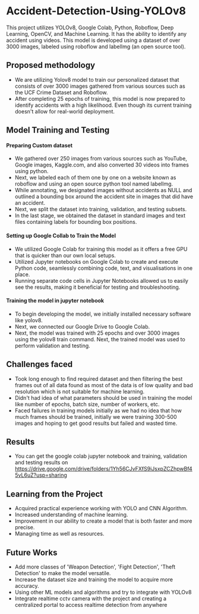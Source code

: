 # Accident-Detection-Using-YOLOv8
This project utilizes YOLOv8, Google Colab, Python, Roboflow, Deep Learning, OpenCV, and Machine Learning. It has the ability to identify any accident using videos. This model is developed using a dataset of over 3000 images, labeled using roboflow and labelImg (an open source tool).


## Proposed methodology
- We are utilizing Yolov8 model to train our personalized dataset that consists of over 3000 images gathered from various sources such as the UCF Crime Dataset and Roboflow.
- After completing 25 epochs of training, this model is now prepared to identify accidents with a high likelihood. Even though its current training doesn't allow for real-world deployment.


## Model Training and Testing
#### Preparing Custom dataset
- We gathered over 250 images from various sources such as YouTube, Google images, Kaggle.com, and also converted 30 videos into frames using python.
- Next, we labeled each of them one by one on a website known as roboflow and using an open source python tool named labelImg.
- While annotating, we designated images without accidents as NULL and outlined a bounding box around the accident site in images that did have an accident.
- Next, we split the dataset into training, validation, and testing subsets.
- In the last stage, we obtained the dataset in standard images and text files containing labels for bounding box positions.
                                                                           
#### Setting up Google Collab to Train the Model
- We utilized Google Colab for training this model as it offers a free GPU that is quicker than our own local setups.
- Utilized Jupyter notebooks on Google Colab to create and execute Python code, seamlessly combining code, text, and visualisations in one place.
- Running separate code cells in Jupyter Notebooks allowed us to easily see the results, making it beneficial for testing and troubleshooting.
                                               
#### Training the model in jupyter notebook
- To begin developing the model, we initially installed necessary software like yolov8.
- Next, we connected our Google Drive to Google Colab.
- Next, the model was trained with 25 epochs and over 3000 images using the yolov8 train command.
Next, the trained model was used to perform validation and testing.


## Challenges faced
- Took long enough to find required dataset and then filtering the best frames out of all data found as most of the data is of low quality and bad resolution which is not suitable for machine learning.
- Didn't had idea of what parameters should be used in training the model like number of epochs, batch size, number of workers, etc.
- Faced failures in training models initially as we had no idea that how much frames should be trained, initially we were training 300-500 images and hoping to get good results but failed and wasted time.


## Results
- You can get the google colab jupyter notebook and training, validation and testing results on https://drive.google.com/drive/folders/1Yh56CJvFXfS9iJsxpZCZhpwBf45vL6uZ?usp=sharing


## Learning from the Project
- Acquired practical experience working with YOLO and CNN Algorithm.
- Increased understanding of machine learning.
- Improvement in our ability to create a model that is both faster and more precise.
- Managing time as well as resources.


## Future Works
- Add more classes of 'Weapon Detection', 'Fight Detection', 'Theft Detection' to make the model versatile.
- Increase the dataset size and training the model to acquire more accuracy.
- Using other ML models and algorithms and try to integrate with YOLOv8
- Integrate realtime cctv camera with the project and creating a centralized portal to access realtime detection from anywhere

